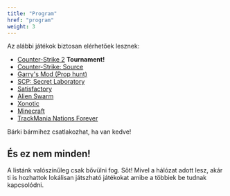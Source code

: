 ```yaml
---
title: "Program"
href: "program"
weight: 3
---
```


Az alábbi játékok biztosan elérhetőek lesznek:

- [Counter-Strike 2](https://store.steampowered.com/app/730/CounterStrike_2/) **Tournament!**
- [Counter-Strike: Source](https://store.steampowered.com/app/240/CounterStrike_Source/)
- [Garry's Mod (Prop hunt)](https://store.steampowered.com/app/4000/Garrys_Mod/)
- [SCP: Secret Laboratory](https://store.steampowered.com/app/700330/SCP_Secret_Laboratory/)
- [Satisfactory](https://store.steampowered.com/app/526870/Satisfactory/)
- [Alien Swarm](https://store.steampowered.com/app/630/Alien_Swarm/)
- [Xonotic](https://xonotic.org/)
- [Minecraft](https://www.minecraft.net/)
- [TrackMania Nations Forever](https://store.steampowered.com/app/11020/TrackMania_Nations_Forever/)

Bárki bármihez csatlakozhat, ha van kedve!

## És ez nem minden!

A listánk valószínűleg csak bővülni fog. Sőt! Mivel a hálózat adott lesz, akár ti is hozhattok lokálisan játszható játékokat amibe a többiek be tudnak kapcsolódni.
